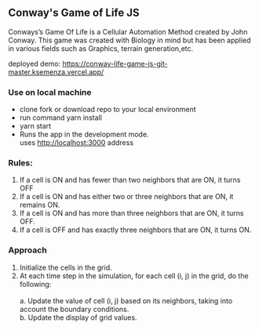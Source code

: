 ## Conway's Game of Life JS

Conways’s Game Of Life is a Cellular Automation Method created by John Conway. This game was created with Biology in mind but has been applied in various fields such as Graphics, terrain generation,etc.

deployed demo: https://conway-life-game-js-git-master.ksemenza.vercel.app/

### Use on local machine

- clone fork or download repo to your local environment
- run command yarn install
- yarn start 
- Runs the app in the development mode.<br />
uses [http://localhost:3000](http://localhost:3000) address

 ### Rules:
 
1. If a cell is ON and has fewer than two neighbors that are ON, it turns OFF
2. If a cell is ON and has either two or three neighbors that are ON, it remains ON.
3. If a cell is ON and has more than three neighbors that are ON, it turns OFF.
4. If a cell is OFF and has exactly three neighbors that are ON, it turns ON.

### Approach

1. Initialize the cells in the grid. <br/>
2. At each time step in the simulation, for each 
   cell (i, j) in the grid, do the following:<br/>
   <br/>
   a. Update the value of cell (i, j) based on 
      its neighbors, taking into account the 
      boundary conditions.<br/> 
   b. Update the display of grid values.
